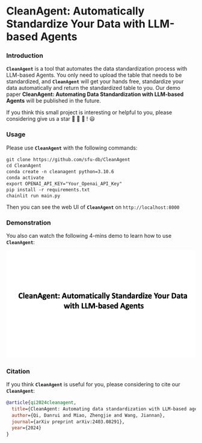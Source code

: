 # CleanAgent: Automatically Standardize Your Data with LLM-based Agents
### Introduction
**`CleanAgent`** is a tool that automates the data standardization process with LLM-based Agents. You only need to upload the table that needs to be standardized, and **`CleanAgent`** will get your hands free, standardize your data automatically and return the standardized table to you.
Our demo paper **CleanAgent: Automating Data Standardization with LLM-based Agents** will be published in the future.

If you think this small project is interesting or helpful to you, please considering give us a star :star2: :star2: :star2: ! :smiley:

### Usage
Please use **`CleanAgent`** with the following commands:
```shell
git clone https://github.com/sfu-db/CleanAgent
cd CleanAgent
conda create -n cleanagent python=3.10.6
conda activate
export OPENAI_API_KEY="Your_Openai_API_Key"
pip install -r requirements.txt
chainlit run main.py
```
Then you can see the web UI of **`CleanAgent`** on `http://localhost:8000`

### Demonstration
You also can watch the following 4-mins demo to learn how to use **`CleanAgent`**:

<a href="https://youtu.be/fSYXVM6qeqM"><img src="assets/git_page.png"/></a>

### Citation
If you think **`CleanAgent`** is useful for you, please considering to cite our **`CleanAgent`**:
```bibtex
@article{qi2024cleanagent,
  title={CleanAgent: Automating data standardization with LLM-based agents},
  author={Qi, Danrui and Miao, Zhengjie and Wang, Jiannan},
  journal={arXiv preprint arXiv:2403.08291},
  year={2024}
}
```
